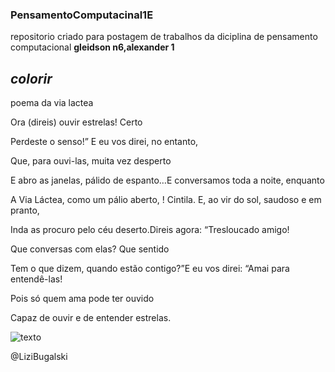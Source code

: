 ### PensamentoComputacinal1E
repositorio criado para postagem de trabalhos da diciplina de pensamento computacional
**gleidson n6,alexander 1**

## _**colorir**_

poema da via lactea

Ora (direis) ouvir estrelas! Certo

Perdeste o senso!” E eu vos direi, no entanto,

Que, para ouvi-las, muita vez desperto

E abro as janelas, pálido de espanto…E conversamos toda a noite, enquanto

A Via Láctea, como um pálio aberto,
!
Cintila. E, ao vir do sol, saudoso e em pranto,

Inda as procuro pelo céu deserto.Direis agora: “Tresloucado amigo!

Que conversas com elas? Que sentido

Tem o que dizem, quando estão contigo?”E eu vos direi: “Amai para entendê-las!

Pois só quem ama pode ter ouvido

Capaz de ouvir e de entender estrelas.

![texto](https://img.freepik.com/fotos-premium/via-lactea-com-estrelas-e-poeira-espacial-no-universo_33900-3.jpg?size=626&ext=jpg)

@LiziBugalski
